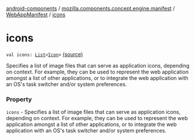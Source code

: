 [android-components](../../index.md) / [mozilla.components.concept.engine.manifest](../index.md) / [WebAppManifest](index.md) / [icons](./icons.md)

# icons

`val icons: `[`List`](https://kotlinlang.org/api/latest/jvm/stdlib/kotlin.collections/-list/index.html)`<`[`Icon`](-icon/index.md)`>` [(source)](https://github.com/mozilla-mobile/android-components/blob/master/components/concept/engine/src/main/java/mozilla/components/concept/engine/manifest/WebAppManifest.kt#L53)

Specifies a list of image files that can serve as application icons, depending on context. For
example, they can be used to represent the web application amongst a list of other applications, or to integrate the
web application with an OS's task switcher and/or system preferences.

### Property

`icons` - Specifies a list of image files that can serve as application icons, depending on context. For
example, they can be used to represent the web application amongst a list of other applications, or to integrate the
web application with an OS's task switcher and/or system preferences.